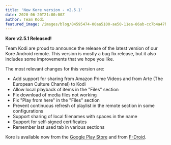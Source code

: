 ```yaml
---
title: 'New Kore version - v2.5.1'
date: 2020-06-20T21:00:00Z
author: Team Kodi
featured_image: /images/blog/84595474-00aa5100-ae50-11ea-86ab-cc7b4a47b977.png
---
```

**Kore v2.5.1 Released!**

 Team Kodi are proud to announce the release of the latest version of our Kore Android remote. This version is mostly a bug fix release, but it also includes some improvements that we hope you like.

 The most relevant changes for this version are:

 
 * Add support for sharing from Amazon Prime Videos and from Arte (The European Culture Channel) to Kodi
 * Allow local playback of items in the "Files" section
 * Fix download of media files not working
 * Fix "Play from here" in the "Files" section
 * Prevent continuous refresh of playlist in the remote section in some configurations
 * Support sharing of local filenames with spaces in the name
 * Support for self-signed certificates
 * Remember last used tab in various sections
 
 Kore is available now from the [Google Play Store](https://play.google.com/store/apps/details?id=org.xbmc.kore&hl=en) and from [F-Droid](https://f-droid.org/en/packages/org.xbmc.kore/).

 
